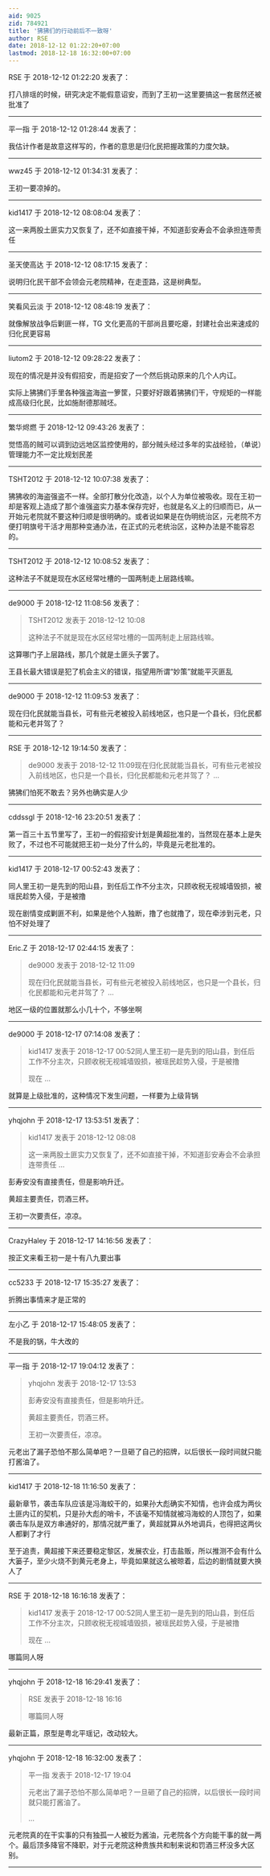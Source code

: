 ```yaml
---
aid: 9025
zid: 784921
title: '狒狒们的行动前后不一致呀'
author: RSE
date: 2018-12-12 01:22:20+07:00
lastmod: 2018-12-18 16:32:00+07:00
---
```


RSE 于 2018-12-12 01:22:20 发表了：

打八排瑶的时候，研究决定不能假意诏安，而到了王初一这里要搞这一套居然还被批准了

---------

平一指 于 2018-12-12 01:28:44 发表了：

我估计作者是故意这样写的，作者的意思是归化民把握政策的力度欠缺。

---------

wwz45 于 2018-12-12 01:34:31 发表了：

王初一要凉掉的。

---------

kid1417 于 2018-12-12 08:08:04 发表了：

这一来两股土匪实力又恢复了，还不如直接干掉，不知道彭安寿会不会承担连带责任

---------

圣天使高达 于 2018-12-12 08:17:15 发表了：

说明归化民干部不会领会元老院精神，在走歪路，这是树典型。

---------

笑看风云淡 于 2018-12-12 08:48:19 发表了：

就像解放战争后剿匪一样，TG 文化更高的干部尚且要吃瘪，封建社会出来速成的归化民更容易

---------

liutom2 于 2018-12-12 09:28:22 发表了：

现在的情况是并没有假招安，而是招安了一个然后挑动原来的几个人内讧。

实际上狒狒们手里各种强盗海盗一箩筐，只要好好跟着狒狒们干，守规矩的一样能成高级归化民，比如施耐德那贼坯。

---------

繁华烬燃 于 2018-12-12 09:43:26 发表了：

觉悟高的贼可以调到边远地区监控使用的，部分贼头经过多年的实战经验，（单说）管理能力不一定比规划民差

---------

TSHT2012 于 2018-12-12 10:07:38 发表了：

狒狒收的海盗强盗不一样。全部打散分化改造，以个人为单位被吸收。现在王初一却是客观上造成了那个谁强盗实力基本保存完好，也就是名义上的归顺而已，从一开始元老院就不要这种归顺是很明确的。或者说如果是在伪明统治区，元老院不方便打明旗号干活才用那种变通办法，在正式的元老统治区，这种办法是不能容忍的。

---------

TSHT2012 于 2018-12-12 10:08:52 发表了：

这种法子不就是现在水区经常吐槽的一国两制走上层路线嘛。

---------

de9000 于 2018-12-12 11:08:56 发表了：

> TSHT2012 发表于 2018-12-12 10:08
> 
> 这种法子不就是现在水区经常吐槽的一国两制走上层路线嘛。



这算哪门子上层路线，那几个就是土匪头子罢了。

王县长最大错误是犯了机会主义的错误，指望用所谓“妙策”就能平灭匪乱

---------

de9000 于 2018-12-12 11:09:53 发表了：

现在归化民就能当县长，可有些元老被投入前线地区，也只是一个县长，归化民都能和元老并驾了？

---------

RSE 于 2018-12-12 19:14:50 发表了：

> de9000 发表于 2018-12-12 11:09现在归化民就能当县长，可有些元老被投入前线地区，也只是一个县长，归化民都能和元老并驾了？ ...



狒狒们怕死不敢去？另外也确实是人少

---------

cddssgl 于 2018-12-16 23:20:51 发表了：

第一百三十五节里写了，王初一的假招安计划是黄超批准的，当然现在基本上是失败了，不过也不可能就把王初一处分了什么的，毕竟是元老批准的。

---------

kid1417 于 2018-12-17 00:52:43 发表了：

同人里王初一是先到的阳山县，到任后工作不分主次，只顾收税无视城墙毁损，被瑶民趁势入侵，于是被撸

现在剧情变成剿匪不利，如果是他个人独断，撸了也就撸了，现在牵涉到元老，只怕不好处理了

---------

Eric.Z 于 2018-12-17 02:44:15 发表了：

> de9000 发表于 2018-12-12 11:09
> 
> 现在归化民就能当县长，可有些元老被投入前线地区，也只是一个县长，归化民都能和元老并驾了？ ...



地区一级的位置就那么小几十个，不够坐啊

---------

de9000 于 2018-12-17 07:14:08 发表了：

> kid1417 发表于 2018-12-17 00:52同人里王初一是先到的阳山县，到任后工作不分主次，只顾收税无视城墙毁损，被瑶民趁势入侵，于是被撸
> 
> 现在 ...



就算是上级批准的，这种情况下发生问题，一样要为上级背锅

---------

yhqjohn 于 2018-12-17 13:53:51 发表了：

> kid1417 发表于 2018-12-12 08:08
> 
> 这一来两股土匪实力又恢复了，还不如直接干掉，不知道彭安寿会不会承担连带责任 ...



彭寿安没有直接责任，但是影响升迁。

黄超主要责任，罚酒三杯。

王初一次要责任，凉凉。

---------

CrazyHaley 于 2018-12-17 14:16:56 发表了：

按正文来看王初一是十有八九要出事

---------

cc5233 于 2018-12-17 15:35:27 发表了：

折腾出事情来才是正常的

---------

左小乙 于 2018-12-17 15:48:05 发表了：

不是我的锅，牛大改的

---------

平一指 于 2018-12-17 19:04:12 发表了：

> yhqjohn 发表于 2018-12-17 13:53
> 
> 彭寿安没有直接责任，但是影响升迁。
> 
> 黄超主要责任，罚酒三杯。
> 
> 王初一次要责任，凉凉。



元老出了漏子恐怕不那么简单吧？一旦砸了自己的招牌，以后很长一段时间就只能打酱油了。

---------

kid1417 于 2018-12-18 11:16:50 发表了：

最新章节，袭击车队应该是冯海蛟干的，如果孙大彪确实不知情，也许会成为两伙土匪内讧的契机，只是孙大彪的哨卡，不该毫不知情就被冯海蛟的人顶包了，如果袭击车队是双方串通好的，那情况就严重了，黄超就算从外地调兵，也得把这两伙人都剿了才行

至于追责，黄超接下来还要稳定黎区，发展农业，打击盐贩，所以推测不会有什么大篓子，至少火烧不到黄元老身上，毕竟如果就这么被晾着，后边的剧情就要大换人了

---------

RSE 于 2018-12-18 16:16:18 发表了：

> kid1417 发表于 2018-12-17 00:52同人里王初一是先到的阳山县，到任后工作不分主次，只顾收税无视城墙毁损，被瑶民趁势入侵，于是被撸
> 
> 现在 ...



哪篇同人呀

---------

yhqjohn 于 2018-12-18 16:29:41 发表了：

> RSE 发表于 2018-12-18 16:16
> 
> 哪篇同人呀



最新正篇，原型是粤北平瑶记，改动较大。

---------

yhqjohn 于 2018-12-18 16:32:00 发表了：

> 平一指 发表于 2018-12-17 19:04
> 
> 元老出了漏子恐怕不那么简单吧？一旦砸了自己的招牌，以后很长一段时间就只能打酱油了。
> 
> ...



元老院真的在干实事的只有独孤一人被贬为酱油，元老院各个方向能干事的就一两个。最后顶多降官不降职，对于元老院这种贵族共和制来说和罚酒三杯没多大区别。

---------

